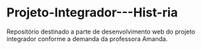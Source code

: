 # Projeto-Integrador---Hist-ria
Repositório destinado a parte de desenvolvimento web do projeto integrador conforme a demanda da professora Amanda.
